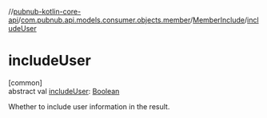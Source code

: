 //[pubnub-kotlin-core-api](../../../index.md)/[com.pubnub.api.models.consumer.objects.member](../index.md)/[MemberInclude](index.md)/[includeUser](include-user.md)

# includeUser

[common]\
abstract val [includeUser](include-user.md): [Boolean](https://kotlinlang.org/api/latest/jvm/stdlib/kotlin-stdlib/kotlin/-boolean/index.html)

Whether to include user information in the result.
